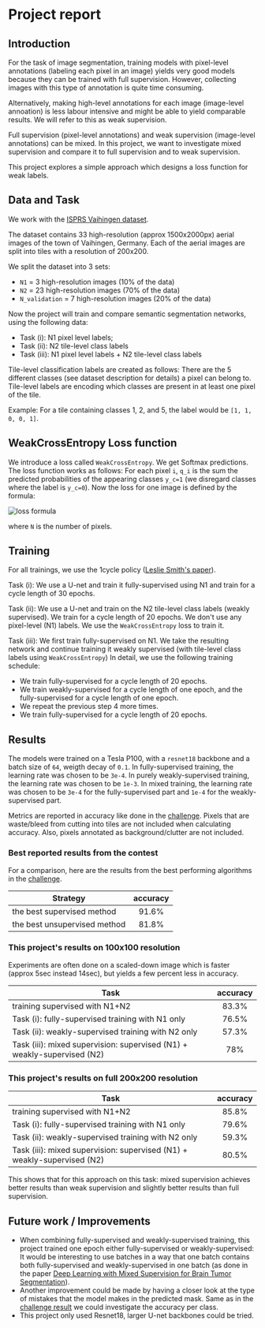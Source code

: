# Project report

## Introduction

For the task of image segmentation, training models with pixel-level annotations (labeling each pixel in an image)
yields very good models because they can be trained with full supervision.
However, collecting images with this type of annotation is quite time consuming.

Alternatively, making high-level annotations for each image (image-level annoation)
is less labour intensive and might be able to yield comparable results.
We will refer to this as weak supervision.

Full supervision (pixel-level annotations) and weak supervision (image-level annotations) can be mixed.
In this project, we want to investigate mixed supervision and compare it to full supervision and to weak supervision.

This project explores a simple approach which designs a loss function for weak labels.

## Data and Task

We work with the [ISPRS Vaihingen dataset](http://www2.isprs.org/commissions/comm3/wg4/2d-sem-label-vaihingen.html).

The dataset contains 33 high-resolution (approx 1500x2000px) aerial images of the town of Vaihingen, Germany.
Each of the aerial images are split into tiles with a resolution of 200x200.

We split the dataset into 3 sets:

* `N1` = 3 high-resolution images (10% of the data)
* `N2` = 23 high-resolution images (70% of the data)
* `N_validation` = 7 high-resolution images (20% of the data)

Now the project will train and compare semantic segmentation networks, using the following data:

* Task (i)​: N1 pixel level labels;
* Task (ii): N2 tile-level class labels
* Task (iii)​: N1 pixel level labels + N2 tile-level class labels

Tile-level classification labels are created as follows:
There are the 5 different classes (see dataset description for details)
a pixel can belong to.
Tile-level labels are encoding which classes are present in at least one pixel of the tile.

Example:
For a tile containing classes 1, 2, and 5, the label would be `[1, 1, 0, 0, 1]`.

## WeakCrossEntropy Loss function

We introduce a loss called `WeakCrossEntropy`.
We get Softmax predictions.
The loss function works as follows:
For each pixel `i`, `q_i` is the sum the predicted probabilities
of the appearing classes `y_c=1`
(we disregard classes where the label is `y_c=0`).
Now the loss for one image is defined by the formula:

![loss formula](https://render.githubusercontent.com/render/math?math=loss=\sum_i^N-log(q_i))

where `N` is the number of pixels.

## Training

For all trainings, we use the 1cycle policy ([Leslie Smith's paper](https://arxiv.org/abs/1803.09820)).

Task (i): We use a U-net and train it fully-supervised using N1 and train for a cycle length of 30 epochs.

Task (ii): We use a U-net and train on the N2 tile-level class labels (weakly supervised).
We train for a cycle length of 20 epochs.
We don't use any pixel-level (N1) labels.
We use the `WeakCrossEntropy` loss to train it.

Task (iii): We first train fully-supervised on N1.
We take the resulting network and continue training it weakly supervised (with tile-level class labels using `WeakCrossEntropy`)
In detail, we use the following training schedule:

* We train fully-supervised for a cycle length of 20 epochs.
* We train weakly-supervised for a cycle length of one epoch, and the fully-supervised for a cycle length of one epoch.
* We repeat the previous step 4 more times.
* We train fully-supervised for a cycle length of 20 epochs.

## Results

The models were trained on a Tesla P100, with a `resnet18` backbone
and a batch size of `64`, weigth decay of `0.1`.
In fully-supervised training, the learning rate was chosen to be `3e-4`.
In purely weakly-supervised training, the learning rate was chosen to be `1e-3`.
In mixed training, the learning rate was chosen to be `3e-4` for the fully-supervised part and `1e-4` for the weakly-supervised part.

Metrics are reported in accuracy like done in the
[challenge](http://www2.isprs.org/commissions/comm3/wg4/semantic-labeling.html#Vaihingen2D_label_eval).
Pixels that are waste/bleed from cutting into tiles are not included when calculating accuracy.
Also, pixels annotated as background/clutter are not included.

### Best reported results from the contest

For a comparison, here are the results from the best performing algorithms in the
[challenge](http://www2.isprs.org/commissions/comm2/wg4/vaihingen-2d-semantic-labeling-contest.html).

| Strategy                     | accuracy |
|------------------------------|:--------:|
| the best supervised method   |   91.6%  |
| the best unsupervised method |   81.8%  |

### This project's results on 100x100 resolution

Experiments are often done on a scaled-down image which is faster (approx 5sec instead 14sec), but yields a few percent less in accuracy.

| Task                                                                    | accuracy |
|-------------------------------------------------------------------------|:--------:|
| training supervised with N1+N2                                          | 83.3%    |
| Task (i): fully-supervised training with N1 only                        | 76.5%    |
| Task (ii): weakly-supervised training with N2 only                      | 57.3%    |
| Task (iii): mixed supervision: supervised (N1) + weakly-supervised (N2) | 78%      |

### This project's results on full 200x200 resolution

| Task                                                                    | accuracy |
|-------------------------------------------------------------------------|:--------:|
| training supervised with N1+N2                                          | 85.8%    |
| Task (i): fully-supervised training with N1 only                        | 79.6%    |
| Task (ii): weakly-supervised training with N2 only                      | 59.3%    |
| Task (iii): mixed supervision: supervised (N1) + weakly-supervised (N2) | 80.5%    |

This shows that for this approach on this task: mixed supervision achieves better results than weak supervision
and slightly better results than full supervision.

## Future work / Improvements

* When combining fully-supervised and weakly-supervised training,
  this project trained one epoch either fully-supervised or weakly-supervised:
  It would be interesting to use batches in a way that one batch contains both fully-supervised and weakly-supervised
  in one batch (as done in the paper [Deep Learning with Mixed Supervision for Brain Tumor Segmentation](https://arxiv.org/abs/1812.04571)).
* Another improvement could be made by having a closer look at the type of mistakes that the model makes in the predicted mask.
  Same as in the [challenge result](http://www2.isprs.org/commissions/comm2/wg4/vaihingen-2d-semantic-labeling-contest.html)
  we could investigate the accuracy per class.
* This project only used Resnet18, larger U-net backbones could be tried.
